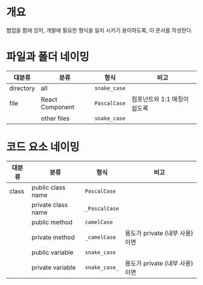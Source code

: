 # 개요
협업을 함에 있어, 개발에 필요한 형식을 일치 시키기 용이하도록, 이 문서를 작성한다.

# 파일과 폴더 네이밍
| 대분류 | 분류 | 형식 | 비고
| --- | --- | --- | ---
| directory | all | `snake_case` | 
| file | React Component | `PascalCase` | 컴포넌트와 1:1 매칭이 쉽도록
| | other files | `snake_case` |

# 코드 요소 네이밍
| 대분류 | 분류 | 형식 | 비고
| --- | --- | --- | ---
| class | public class name | `PascalCase` |
| | private class name | `_PascalCase` |
| | public method | `camelCase` |
| | private method | `_camelCase` | 용도가 private (내부 사용) 이면
| | public variable | `snake_case` |
| | private variable | `snake_case_` | 용도가 private (내부 사용) 이면
